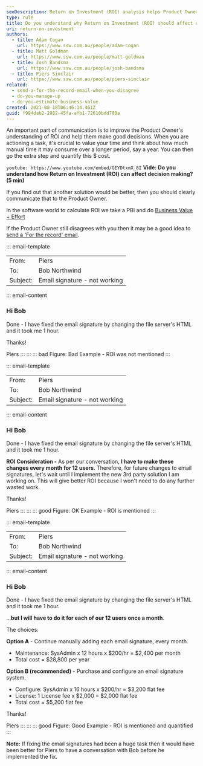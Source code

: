 ```yaml
---
seoDescription: Return on Investment (ROI) analysis helps Product Owners make informed decisions by considering the cost and value of different solutions. By quantifying the manual time spent on tasks and calculating their financial impact, teams can prioritize initiatives that drive the most business value.
type: rule
title: Do you understand why Return on Investment (ROI) should affect decision making?
uri: return-on-investment
authors:
  - title: Adam Cogan
    url: https://www.ssw.com.au/people/adam-cogan
  - title: Matt Goldman
    url: https://www.ssw.com.au/people/matt-goldman
  - title: Josh Bandsma
    url: https://www.ssw.com.au/people/josh-bandsma
  - title: Piers Sinclair
    url: https://www.ssw.com.au/people/piers-sinclair
related:
  - send-a-for-the-record-email-when-you-disagree
  - do-you-manage-up
  - do-you-estimate-business-value
created: 2021-08-18T06:46:14.461Z
guid: f994dab2-2982-45fa-afb1-72610bdd780a
---
```


An important part of communication is to improve the Product Owner's understanding of ROI and help them make good decisions. When you are actioning a task, it's crucial to value your time and think about how much manual time it may consume over a longer period, say a year. You can then go the extra step and quantify this $ cost.

<!--endintro-->

`youtube: https://www.youtube.com/embed/GEYDtxmX_8I`
**Vide: Do you understand how Return on Investment (ROI) can affect decision making? (5 min)**

If you find out that another solution would be better, then you should clearly communicate that to the Product Owner.

In the software world to calculate ROI we take a PBI and do [Business Value ÷ Effort](/do-you-estimate-business-value)

If the Product Owner still disagrees with you then it may be a good idea to [send a 'For the record' email](/send-a-for-the-record-email-when-you-disagree).

::: email-template

| | |
| -------- | --- |
| From: | Piers |
| To: | Bob Northwind |
| Subject: | Email signature - not working |
::: email-content

### Hi Bob

Done - I have fixed the email signature by changing the file server's HTML and it took me 1 hour.

Thanks!

Piers
:::
:::
::: bad
Figure: Bad Example - ROI was not mentioned
:::

::: email-template

| | |
| -------- | --- |
| From: | Piers |
| To: | Bob Northwind |
| Subject: | Email signature - not working |
::: email-content

### Hi Bob

Done - I have fixed the email signature by changing the file server's HTML and it took me 1 hour.

**ROI Consideration -** As per our conversation, **I have to make these changes every month for 12 users**. Therefore, for future changes to email signatures, let's wait until I implement the new 3rd party solution I am working on. This will give better ROI because I won't need to do any further wasted work.

Thanks!

Piers
:::
:::
::: good
Figure: OK Example - ROI is mentioned
:::

::: email-template

| | |
| -------- | --- |
| From: | Piers |
| To: | Bob Northwind |
| Subject: | Email signature - not working |
::: email-content

### Hi Bob

Done - I have fixed the email signature by changing the file server's HTML and it took me 1 hour.

...**but I will have to do it for each of our 12 users once a month**.

The choices:

**Option A** - Continue manually adding each email signature, every month.

* Maintenance: SysAdmin x 12 hours x $200/hr = $2,400 per month
* Total cost = $28,800 per year

**Option B (recommended)** - Purchase and configure an email signature system.

* Configure: SysAdmin x 16 hours x $200/hr = $3,200 flat fee
* License: 1 License fee x $2,000 = $2,000 flat fee
* Total cost = $5,200 flat fee

Thanks!

Piers
:::
:::
::: good
Figure: Good Example - ROI is mentioned and quantified
:::

**Note:** If fixing the email signatures had been a huge task then it would have been better for Piers to have a conversation with Bob before he implemented the fix.
